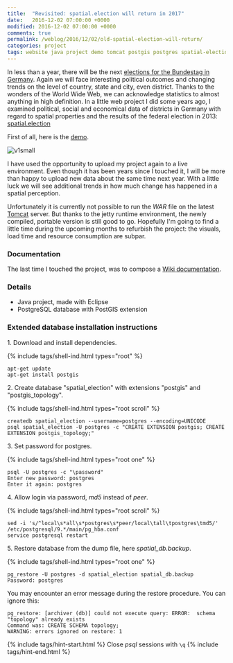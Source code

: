 ```yaml
---
title:  "Revisited: spatial.election will return in 2017"
date:   2016-12-02 07:00:00 +0000
modified: 2016-12-02 07:00:00 +0000 
comments: true
permalink: /weblog/2016/12/02/old-spatial-election-will-return/
categories: project
tags: website java project demo tomcat postgis postgres spatial-election
---
```


In less than a year, there will be the next [elections for the Bundestag in Germany][election]. Again we will face interesting political outcomes and changing trends on the level of country, state and city, even district. Thanks to the wonders of the World Wide Web, we can acknowledge statistics to almost anything in high definition. In a little web project I did some years ago, I examined political, social and economical data of districts in Germany with regard to spatial properties and the results of the federal election in 2013: [spatial.election][spatial]

<!--more-->

First of all, here is the [demo][demo].

![v1small][imgV1s]

I have used the opportunity to upload my project again to a live environment. Even though it has been years since I touched it, I will be more than happy to upload new data about the same time next year. With a little luck we will see additional trends in how much change has happened in a spatial perception.

Unfortunately it is currently not possible to run the *WAR* file on the latest [Tomcat][tomcat] server. But thanks to the jetty runtime environment, the newly compiled, portable version is still good to go. Hopefully I'm going to find a little time during the upcoming months to refurbish the project: the visuals, load time and resource consumption are subpar.

### Documentation

The last time I touched the project, was to compose a [Wiki documentation][wiki].

### Details

 - Java project, made with Eclipse
 - PostgreSQL database with PostGIS extension
 
 
### Extended database installation instructions

1\. Download and install dependencies.

{% include tags/shell-ind.html types="root" %}
```
apt-get update
apt-get install postgis
```

2\. Create database "spatial_election" with extensions "postgis" and "postgis_topology".


{% include tags/shell-ind.html types="root scroll" %}
```
createdb spatial_election --username=postgres --encoding=UNICODE
psql spatial_election -U postgres -c "CREATE EXTENSION postgis; CREATE EXTENSION postgis_topology;"
```

3\. Set password for postgres.

{% include tags/shell-ind.html types="root one" %}
```
psql -U postgres -c "\password"
Enter new password: postgres
Enter it again: postgres
```

4\. Allow login via password, *md5* instead of *peer*.


{% include tags/shell-ind.html types="root scroll" %}
```
sed -i 's/^local\s*all\s*postgres\s*peer/local\tall\tpostgres\tmd5/' /etc/postgresql/9.*/main/pg_hba.conf
service postgresql restart
```

5\. Restore database from the dump file, here *spatial_db.backup*.


{% include tags/shell-ind.html types="root one" %}
```
pg_restore -U postgres -d spatial_election spatial_db.backup
Password: postgres
```

You may encounter an error message during the restore procedure. You can ignore this:

```
pg_restore: [archiver (db)] could not execute query: ERROR:  schema "topology" already exists
Command was: CREATE SCHEMA topology;
WARNING: errors ignored on restore: 1
```



{% include tags/hint-start.html %}
Close *psql* sessions with ```\q```
{% include tags/hint-end.html %}




[election]: https://en.wikipedia.org/wiki/Electoral_system_of_Germany
[spatial]: https://github.com/a-d/spatial.election/
[demo]: https://newtork.de/spatial.election/
[wiki]: https://github.com/a-d/spatial.election/wiki
[tomcat]: http://tomcat.apache.org/
[imgV1s]: https://newtork.de/dl/spatial_election/preview01_small.png